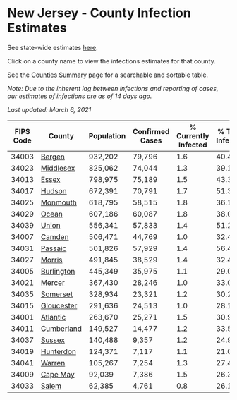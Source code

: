 # New Jersey - County Infection Estimates

See state-wide estimates [here](/infections/us-nj).

Click on a county name to view the infections estimates for that county.

See the [Counties Summary](/infections/summary-counties) page for a searchable and sortable table.

*Note: Due to the inherent lag between infections and reporting of cases, our estimates of infections are as of 14 days ago.*

*Last updated: March 6, 2021*

|   FIPS Code |                   County |   Population |   Confirmed Cases |   % Currently Infected |   % Total Infected |
|-------------|--------------------------|--------------|-------------------|------------------------|--------------------|
|       34003 |         [Bergen](bergen) |      932,202 |            79,796 |                    1.6 |               40.4 |
|       34023 |   [Middlesex](middlesex) |      825,062 |            74,044 |                    1.3 |               39.1 |
|       34013 |           [Essex](essex) |      798,975 |            75,189 |                    1.5 |               43.3 |
|       34017 |         [Hudson](hudson) |      672,391 |            70,791 |                    1.7 |               51.3 |
|       34025 |     [Monmouth](monmouth) |      618,795 |            58,515 |                    1.8 |               36.1 |
|       34029 |           [Ocean](ocean) |      607,186 |            60,087 |                    1.8 |               38.0 |
|       34039 |           [Union](union) |      556,341 |            57,833 |                    1.4 |               51.2 |
|       34007 |         [Camden](camden) |      506,471 |            44,769 |                    1.0 |               32.4 |
|       34031 |       [Passaic](passaic) |      501,826 |            57,929 |                    1.4 |               56.4 |
|       34027 |         [Morris](morris) |      491,845 |            38,529 |                    1.4 |               32.4 |
|       34005 | [Burlington](burlington) |      445,349 |            35,975 |                    1.1 |               29.0 |
|       34021 |         [Mercer](mercer) |      367,430 |            28,246 |                    1.0 |               33.0 |
|       34035 |     [Somerset](somerset) |      328,934 |            23,321 |                    1.2 |               30.2 |
|       34015 | [Gloucester](gloucester) |      291,636 |            24,513 |                    1.0 |               28.1 |
|       34001 |     [Atlantic](atlantic) |      263,670 |            25,271 |                    1.5 |               30.9 |
|       34011 | [Cumberland](cumberland) |      149,527 |            14,477 |                    1.2 |               33.5 |
|       34037 |         [Sussex](sussex) |      140,488 |             9,357 |                    1.2 |               24.9 |
|       34019 |   [Hunterdon](hunterdon) |      124,371 |             7,117 |                    1.1 |               21.0 |
|       34041 |         [Warren](warren) |      105,267 |             7,254 |                    1.3 |               27.4 |
|       34009 |     [Cape May](cape-may) |       92,039 |             7,386 |                    1.5 |               26.3 |
|       34033 |           [Salem](salem) |       62,385 |             4,761 |                    0.8 |               26.1 |
